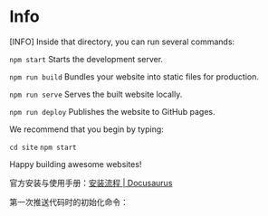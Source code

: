 # Info

[INFO] Inside that directory, you can run several commands:

  `npm start`
    Starts the development server.

  `npm run build`
    Bundles your website into static files for production.

  `npm run serve`
    Serves the built website locally.

  `npm run deploy`
    Publishes the website to GitHub pages.

We recommend that you begin by typing:

  `cd site`
  `npm start`

Happy building awesome websites!



官方安装与使用手册：[安装流程 | Docusaurus](https://docusaurus.io/zh-CN/docs/3.1.1/installation)



第一次推送代码时的初始化命令：

```
```

